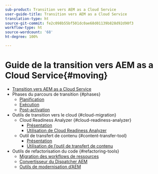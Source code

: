 ```yaml
---
sub-product: Transition vers AEM as a Cloud Service
user-guide-title: Transition vers AEM as a Cloud Service
translation-type: ht
source-git-commit: fe2c098b55bf501dc0ae68d01139b828d92d90f3
workflow-type: ht
source-wordcount: '68'
ht-degree: 100%

---
```



# Guide de la transition vers AEM as a Cloud Service{#moving}

+ [Transition vers AEM as a Cloud Service](/help/move-to-cloud-service/home.md)
+ Phases du parcours de transition {#phases}
   + [Planification](/help/move-to-cloud-service/planning.md)
   + [Exécution](/help/move-to-cloud-service/execution.md)
   + [Post-activation](/help/move-to-cloud-service/post-go-live.md)
+ Outils de transition vers le cloud {#cloud-migration}
   + Cloud Readiness Analyzer {#cloud-readiness-analyzer}
      + [Présentation](/help/move-to-cloud-service/cloud-readiness-analyzer/overview-cloud-readiness-analyzer.md)
      + [Utilisation de Cloud Readiness Analyzer](/help/move-to-cloud-service/cloud-readiness-analyzer/using-cloud-readiness-analyzer.md)
   + Outil de transfert de contenu {#content-transfer-tool}
      + [Présentation](/help/move-to-cloud-service/content-transfer-tool/overview-content-transfer-tool.md)
      + [Utilisation de l’outil de transfert de contenu](/help/move-to-cloud-service/content-transfer-tool/using-content-transfer-tool.md)
+ Outils de refactorisation du code {#refactoring-tools}
   + [Migration des workflows de ressources](/help/move-to-cloud-service/moving-to-aem-assets/asset-workflow-migration-tool.md)
   + [Convertisseur du Dispatcher AEM](/help/move-to-cloud-service/refactoring-tools/dispatcher-transformation-utility-tools.md)
   + [Outils de modernisation d’AEM](/help/move-to-cloud-service/refactoring-tools/aem-modernization-tools.md)
